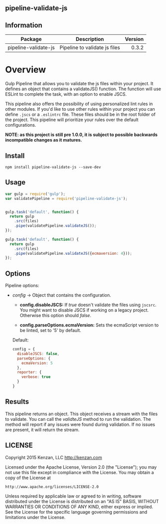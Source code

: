 ## pipeline-validate-js


## Information

| Package       | Description   | Version|
| ------------- |:-------------:| -----:|
| pipeline-validate-js| Pipeline to validate js files | 0.3.2 |

# Overview

Gulp Pipeline that allows you to validate the js files within your project. It defines an object that contains a 
validateJS() function. The function will use ESLint to complete the task, with an option to enable JSCS.


This pipeline also offers the possibility of using personalized lint rules in other modules. If you'd like to use other 
rules within your project you can define `.jscs` or a `.eslintrc` file. These files should be in the 
root folder of the project. This pipeline will prioritize your rules over the default configurations.

**NOTE: as this project is still pre 1.0.0, it is subject to possible backwards incompatible changes as it matures.**

## Install

`npm install pipeline-validate-js --save-dev`

## Usage
```javascript
var gulp = require('gulp');
var validatePipeline = require('pipeline-validate-js');


gulp.task('default', function() {
  return gulp
    .src(files)
    .pipe(validatePipeline.validateJS());
});

gulp.task('default', function() {
  return gulp
    .src(files)
    .pipe(validatePipeline.validateJS({ecmaversion: 4}));
});
```

## Options

Pipeline options:
* _config_ -> Object that contains the configuration.

    + __config.disableJSCS:__ If _true_ doesn't validate the files using `jscsrc`. You might want to disable JSCS if working on a legacy project. Otherwise this option should _false_.

    + __config.parseOptions.ecmaVersion:__ Sets the ecmaScript version to be linted, set to '5' by default.


  Default:
  ```javascript
  config = {
    disableJSCS: false,
    parseOptions: {
      ecmaVersion: 5
    },
    reporter: {
      verbose: true
    }
  }
  ```  

## Results

This pipeline returns an object. This object receives a stream with the files to validate. You can call the _validteJS_ 
method to run the validation. The method will report if any issues were found during validation. If no issues are 
present, it will return the stream.

## LICENSE
Copyright 2015 Kenzan, LLC <http://kenzan.com>

Licensed under the Apache License, Version 2.0 (the "License");
you may not use this file except in compliance with the License.
You may obtain a copy of the License at

    http://www.apache.org/licenses/LICENSE-2.0

Unless required by applicable law or agreed to in writing, software
distributed under the License is distributed on an "AS IS" BASIS,
WITHOUT WARRANTIES OR CONDITIONS OF ANY KIND, either express or implied.
See the License for the specific language governing permissions and
limitations under the License.